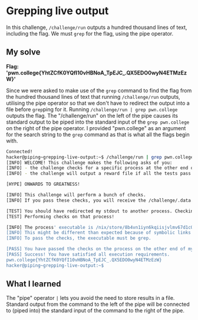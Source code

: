 # Grepping live output

In this challenge, ``/challenge/run`` outputs a hundred thousand lines of text, including the flag. We must ``grep`` for the flag, using the pipe operator.

## My solve
**Flag: 'pwn.college{YhtZCfK0YQfI10vHBNoA_TpEJC_.QX5EDO0wyN4ETMzEzW}'**

Since we were asked to make use of the ``grep`` command to find the flag from the hundred thousand lines of text that running ``/challenge/run`` outputs, utilising the pipe operator so that we don't have to redirect the output into a file before ``grep``ping for it. Running ``/challenge/run | grep pwn.college`` outputs the flag. The "/challenge/run" on the left of the pipe causes its standard output to be piped into the standard input of the ``grep pwn.college`` on the right of the pipe operator. I provided "pwn.college" as an argument for the search string to the ``grep`` command as that is what all the flags begin with. 

```bash
Connected!
hacker@piping~grepping-live-output:~$ /challenge/run | grep pwn.college
[INFO] WELCOME! This challenge makes the following asks of you:
[INFO] - the challenge checks for a specific process at the other end of stdout : grep
[INFO] - the challenge will output a reward file if all the tests pass : /challenge/.data.txt

[HYPE] ONWARDS TO GREATNESS!

[INFO] This challenge will perform a bunch of checks.
[INFO] If you pass these checks, you will receive the /challenge/.data.txt file.

[TEST] You should have redirected my stdout to another process. Checking...
[TEST] Performing checks on that process!

[INFO] The process' executable is /nix/store/8b4vn1iyn6kqiisjvlmv67d1c0p3j6wj-gnugrep-3.11/bin/grep.
[INFO] This might be different than expected because of symbolic links (for example, from /usr/bin/python to /usr/bin/python3 to /usr/bin/python3.8).
[INFO] To pass the checks, the executable must be grep.

[PASS] You have passed the checks on the process on the other end of my stdout!
[PASS] Success! You have satisfied all execution requirements.
pwn.college{YhtZCfK0YQfI10vHBNoA_TpEJC_.QX5EDO0wyN4ETMzEzW}
hacker@piping~grepping-live-output:~$ 
```

## What I learned

The "pipe" operator ``|`` lets you avoid the need to store results in a file. Standard output from the command to the left of the pipe will be connected to (piped into) the standard input of the command to the right of the pipe.